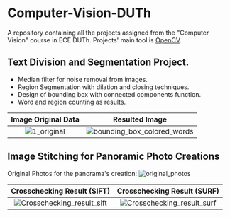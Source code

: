 # Computer-Vision-DUTh
A repository containing all the projects assigned from the "Computer Vision" course in ECE DUTh.
Projects' main tool is [OpenCV](https://opencv.org/). 

## Text Division and Segmentation Project.
* Median filter for noise removal from images.
* Region Segmentation with dilation and closing techniques.
* Design of bounding box with connected components function.
* Word and region counting as results.

Image Original Data | Resulted Image
:-------------------------:|:-------------------------:
![1_original](https://github.com/marietonik/Computer-Vision-DUTh/assets/53263761/5e91d7d3-11bf-496a-8370-4fef24706e77) | ![bounding_box_colored_words](https://github.com/marietonik/Computer-Vision-DUTh/assets/53263761/13a5fc90-2a3a-4bfa-a42b-2dc722b762d8)

## Image Stitching for Panoramic Photo Creations

Original Photos for the panorama's creation:
![original_photos](https://github.com/marietonik/Computer-Vision-DUTh/assets/53263761/d2f420a2-663d-4838-90a6-5ed9a910dfe1)

Crosschecking Result (SIFT) | Crosschecking Result (SURF)
:-------------------------:|:-------------------------:
![Crosschecking_result_sift](https://github.com/marietonik/Computer-Vision-DUTh/assets/53263761/49a13554-9cee-4163-b9c1-c9928c60824c) | ![Crosschecking_result_surf](https://github.com/marietonik/Computer-Vision-DUTh/assets/53263761/cbe9c946-b631-4a20-8546-3bdbbd76b1b5)
